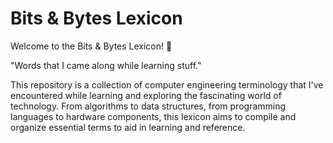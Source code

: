 # Bits & Bytes Lexicon

Welcome to the Bits & Bytes Lexicon! 🚀

"Words that I came along while learning stuff."

This repository is a collection of computer engineering terminology that I've encountered while learning and exploring the fascinating world of technology. From algorithms to data structures, from programming languages to hardware components, this lexicon aims to compile and organize essential terms to aid in learning and reference.




